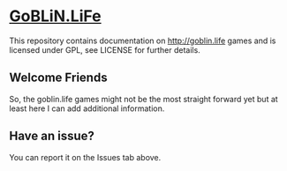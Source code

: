 # [GoBLiN.LiFe](https://goblin.life) 
This repository contains documentation on http://goblin.life games and is licensed under GPL, see LICENSE for further details.

## Welcome Friends
So, the goblin.life games might not be the most straight forward yet but at least here I can add additional information.

## Have an issue?
You can report it on the Issues tab above.
